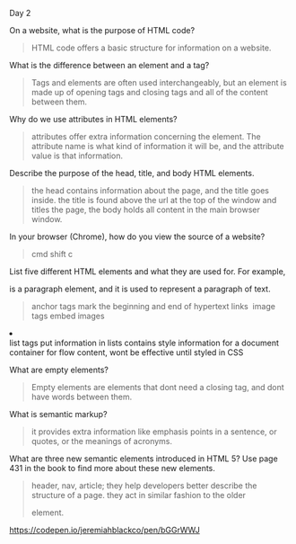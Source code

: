 Day 2

On a website, what is the purpose of HTML code?
> HTML code offers a basic structure for information on a website.

What is the difference between an element and a tag?
>Tags and elements are often used interchangeably, but an element is made up of opening tags and closing tags and all of the content between them.

Why do we use attributes in HTML elements?
> attributes offer extra information concerning the element. The attribute name is what kind of information it will be, and the attribute value is that information.

Describe the purpose of the head, title, and body HTML elements.
> the head contains information about the page, and the title goes inside. the title is found above the url at the top of the window and titles the page, the body holds all content in the main browser window.

In your browser (Chrome), how do you view the source of a website?
> cmd shift c

List five different HTML elements and what they are used for. For example, <p></p> is a paragraph element, and it is used to represent a paragraph of text.
> <a></a> anchor tags mark the beginning and end of hypertext links
  <img></img> image tags embed images
  <li></li> list tags put information in lists
  <style></style> contains style information for a document
  <div></div> container for flow content, wont be effective until styled in CSS

What are empty elements?
> Empty elements are elements that dont need a closing tag, and dont have words between them.

What is semantic markup?
> it provides extra information like emphasis points in a sentence, or quotes, or the meanings of acronyms.

What are three new semantic elements introduced in HTML 5? Use page 431 in the book to find more about these new elements.
> header, nav, article; they help developers better describe the structure of a page. they act in similar fashion to the older <div></div> element.

https://codepen.io/jeremiahblackco/pen/bGGrWWJ
